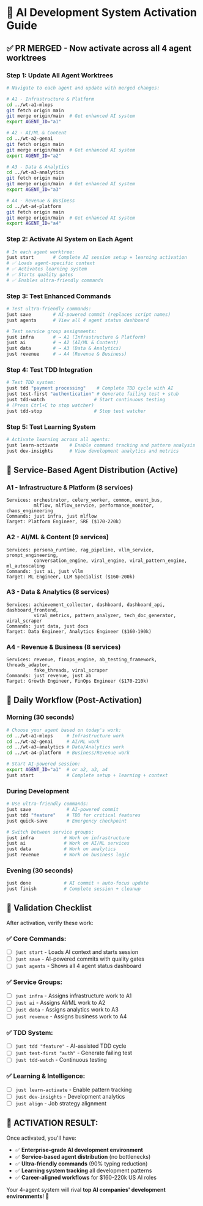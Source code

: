 # 🚀 AI Development System Activation Guide

## ✅ PR MERGED - Now activate across all 4 agent worktrees

### **Step 1: Update All Agent Worktrees**
```bash
# Navigate to each agent and update with merged changes:

# A1 - Infrastructure & Platform
cd ../wt-a1-mlops
git fetch origin main
git merge origin/main  # Get enhanced AI system
export AGENT_ID="a1"

# A2 - AI/ML & Content  
cd ../wt-a2-genai
git fetch origin main
git merge origin/main  # Get enhanced AI system
export AGENT_ID="a2"

# A3 - Data & Analytics
cd ../wt-a3-analytics
git fetch origin main  
git merge origin/main  # Get enhanced AI system
export AGENT_ID="a3"

# A4 - Revenue & Business
cd ../wt-a4-platform
git fetch origin main
git merge origin/main  # Get enhanced AI system
export AGENT_ID="a4"
```

### **Step 2: Activate AI System on Each Agent**
```bash
# In each agent worktree:
just start       # Complete AI session setup + learning activation
# ✅ Loads agent-specific context
# ✅ Activates learning system  
# ✅ Starts quality gates
# ✅ Enables ultra-friendly commands
```

### **Step 3: Test Enhanced Commands**
```bash
# Test ultra-friendly commands:
just save        # AI-powered commit (replaces script names)
just agents      # View all 4 agent status dashboard

# Test service group assignments:
just infra       # → A1 (Infrastructure & Platform)
just ai          # → A2 (AI/ML & Content)
just data        # → A3 (Data & Analytics)  
just revenue     # → A4 (Revenue & Business)
```

### **Step 4: Test TDD Integration**
```bash
# Test TDD system:
just tdd "payment processing"    # Complete TDD cycle with AI
just test-first "authentication" # Generate failing test + stub
just tdd-watch                  # Start continuous testing
# (Press Ctrl+C to stop watcher)
just tdd-stop                   # Stop test watcher
```

### **Step 5: Test Learning System**
```bash
# Activate learning across all agents:
just learn-activate    # Enable command tracking and pattern analysis
just dev-insights      # View development analytics and metrics
```

## 🎯 **Service-Based Agent Distribution (Active)**

### **A1 - Infrastructure & Platform** (8 services)
```
Services: orchestrator, celery_worker, common, event_bus, 
          mlflow, mlflow_service, performance_monitor, chaos_engineering
Commands: just infra, just mlflow
Target: Platform Engineer, SRE ($170-220k)
```

### **A2 - AI/ML & Content** (9 services)
```  
Services: persona_runtime, rag_pipeline, vllm_service, prompt_engineering,
          conversation_engine, viral_engine, viral_pattern_engine, ml_autoscaling
Commands: just ai, just vllm  
Target: ML Engineer, LLM Specialist ($160-200k)
```

### **A3 - Data & Analytics** (8 services)
```
Services: achievement_collector, dashboard, dashboard_api, dashboard_frontend,
          viral_metrics, pattern_analyzer, tech_doc_generator, viral_scraper
Commands: just data, just docs
Target: Data Engineer, Analytics Engineer ($160-190k)
```

### **A4 - Revenue & Business** (8 services)
```
Services: revenue, finops_engine, ab_testing_framework, threads_adaptor,
          fake_threads, viral_scraper
Commands: just revenue, just ab
Target: Growth Engineer, FinOps Engineer ($170-210k)
```

## 🧪 **Daily Workflow (Post-Activation)**

### **Morning (30 seconds)**
```bash
# Choose your agent based on today's work:
cd ../wt-a1-mlops     # Infrastructure work
cd ../wt-a2-genai     # AI/ML work
cd ../wt-a3-analytics # Data/Analytics work  
cd ../wt-a4-platform  # Business/Revenue work

# Start AI-powered session:
export AGENT_ID="a1"  # or a2, a3, a4
just start            # Complete setup + learning + context
```

### **During Development**
```bash
# Use ultra-friendly commands:
just save             # AI-powered commit
just tdd "feature"    # TDD for critical features
just quick-save       # Emergency checkpoint

# Switch between service groups:
just infra           # Work on infrastructure
just ai              # Work on AI/ML services
just data            # Work on analytics
just revenue         # Work on business logic
```

### **Evening (30 seconds)**
```bash
just done            # AI commit + auto-focus update
just finish          # Complete session + cleanup
```

## 🎯 **Validation Checklist**

After activation, verify these work:

### **✅ Core Commands:**
- [ ] `just start` - Loads AI context and starts session
- [ ] `just save` - AI-powered commits with quality gates
- [ ] `just agents` - Shows all 4 agent status dashboard

### **✅ Service Groups:**
- [ ] `just infra` - Assigns infrastructure work to A1
- [ ] `just ai` - Assigns AI/ML work to A2
- [ ] `just data` - Assigns analytics work to A3
- [ ] `just revenue` - Assigns business work to A4

### **✅ TDD System:**
- [ ] `just tdd "feature"` - AI-assisted TDD cycle
- [ ] `just test-first "auth"` - Generate failing test
- [ ] `just tdd-watch` - Continuous testing

### **✅ Learning & Intelligence:**
- [ ] `just learn-activate` - Enable pattern tracking
- [ ] `just dev-insights` - Development analytics
- [ ] `just align` - Job strategy alignment

## 🚀 **ACTIVATION RESULT:**

Once activated, you'll have:
- ✅ **Enterprise-grade AI development environment**
- ✅ **Service-based agent distribution** (no bottlenecks)  
- ✅ **Ultra-friendly commands** (90% typing reduction)
- ✅ **Learning system tracking** all development patterns
- ✅ **Career-aligned workflows** for $160-220k US AI roles

Your 4-agent system will rival **top AI companies' development environments**! 🎯